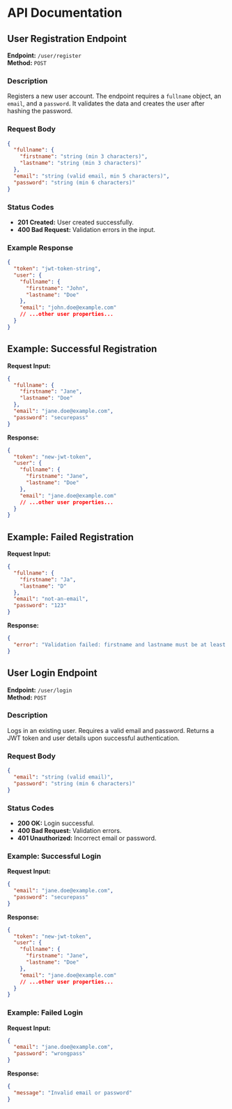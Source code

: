 # API Documentation

## User Registration Endpoint

**Endpoint:** `/user/register`  
**Method:** `POST`

### Description
Registers a new user account. The endpoint requires a `fullname` object, an `email`, and a `password`. It validates the data and creates the user after hashing the password.

### Request Body
```json
{
  "fullname": {
    "firstname": "string (min 3 characters)",
    "lastname": "string (min 3 characters)"
  },
  "email": "string (valid email, min 5 characters)",
  "password": "string (min 6 characters)"
}
```

### Status Codes
- **201 Created:** User created successfully.
- **400 Bad Request:** Validation errors in the input.

### Example Response
```json
{
  "token": "jwt-token-string",
  "user": {
    "fullname": {
      "firstname": "John",
      "lastname": "Doe"
    },
    "email": "john.doe@example.com"
    // ...other user properties...
  }
}
```

## Example: Successful Registration

**Request Input:**
```json
{
  "fullname": {
    "firstname": "Jane",
    "lastname": "Doe"
  },
  "email": "jane.doe@example.com",
  "password": "securepass"
}
```

**Response:**
```json
{
  "token": "new-jwt-token",
  "user": {
    "fullname": {
      "firstname": "Jane",
      "lastname": "Doe"
    },
    "email": "jane.doe@example.com"
    // ...other user properties...
  }
}
```

## Example: Failed Registration

**Request Input:**
```json
{
  "fullname": {
    "firstname": "Ja",
    "lastname": "D"
  },
  "email": "not-an-email",
  "password": "123"
}
```

**Response:**
```json
{
  "error": "Validation failed: firstname and lastname must be at least 3 characters, valid email required, and password must be at least 6 characters."
}
```

## User Login Endpoint

**Endpoint:** `/user/login`  
**Method:** `POST`

### Description
Logs in an existing user. Requires a valid email and password. Returns a JWT token and user details upon successful authentication.

### Request Body
```json
{
  "email": "string (valid email)",
  "password": "string (min 6 characters)"
}
```

### Status Codes
- **200 OK:** Login successful.
- **400 Bad Request:** Validation errors.
- **401 Unauthorized:** Incorrect email or password.

### Example: Successful Login

**Request Input:**
```json
{
  "email": "jane.doe@example.com",
  "password": "securepass"
}
```

**Response:**
```json
{
  "token": "new-jwt-token",
  "user": {
    "fullname": {
      "firstname": "Jane",
      "lastname": "Doe"
    },
    "email": "jane.doe@example.com"
    // ...other user properties...
  }
}
```

### Example: Failed Login

**Request Input:**
```json
{
  "email": "jane.doe@example.com",
  "password": "wrongpass"
}
```

**Response:**
```json
{
  "message": "Invalid email or password"
}
```
